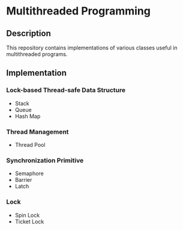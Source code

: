 # Multithreaded Programming
## Description
This repository contains implementations of various classes useful in multithreaded programs.
## Implementation

### Lock-based Thread-safe Data Structure
* Stack
* Queue
* Hash Map
### Thread Management
* Thread Pool
### Synchronization Primitive
* Semaphore
* Barrier
* Latch
### Lock
* Spin Lock
* Ticket Lock